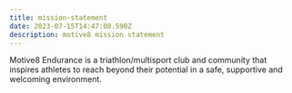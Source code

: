 ```yaml
---
title: mission-statement
date: 2023-07-15T14:47:08.590Z
description: motive8 mission statement
---
```

Motive8 Endurance is a triathlon/multisport club and community that inspires athletes to reach beyond their potential in a safe, supportive and welcoming environment.
